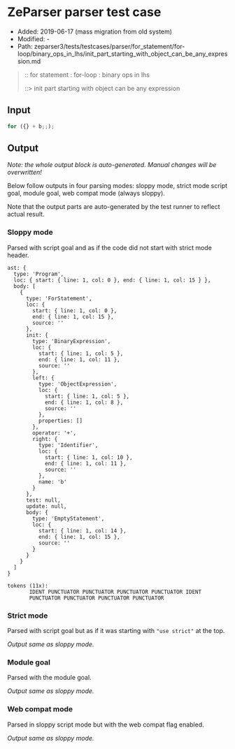 # ZeParser parser test case

- Added: 2019-06-17 (mass migration from old system)
- Modified: -
- Path: zeparser3/tests/testcases/parser/for_statement/for-loop/binary_ops_in_lhs/init_part_starting_with_object_can_be_any_expression.md

> :: for statement : for-loop : binary ops in lhs
>
> ::> init part starting with object can be any expression

## Input

`````js
for ({} + b;;);
`````

## Output

_Note: the whole output block is auto-generated. Manual changes will be overwritten!_

Below follow outputs in four parsing modes: sloppy mode, strict mode script goal, module goal, web compat mode (always sloppy).

Note that the output parts are auto-generated by the test runner to reflect actual result.

### Sloppy mode

Parsed with script goal and as if the code did not start with strict mode header.

`````
ast: {
  type: 'Program',
  loc: { start: { line: 1, col: 0 }, end: { line: 1, col: 15 } },
  body: [
    {
      type: 'ForStatement',
      loc: {
        start: { line: 1, col: 0 },
        end: { line: 1, col: 15 },
        source: ''
      },
      init: {
        type: 'BinaryExpression',
        loc: {
          start: { line: 1, col: 5 },
          end: { line: 1, col: 11 },
          source: ''
        },
        left: {
          type: 'ObjectExpression',
          loc: {
            start: { line: 1, col: 5 },
            end: { line: 1, col: 8 },
            source: ''
          },
          properties: []
        },
        operator: '+',
        right: {
          type: 'Identifier',
          loc: {
            start: { line: 1, col: 10 },
            end: { line: 1, col: 11 },
            source: ''
          },
          name: 'b'
        }
      },
      test: null,
      update: null,
      body: {
        type: 'EmptyStatement',
        loc: {
          start: { line: 1, col: 14 },
          end: { line: 1, col: 15 },
          source: ''
        }
      }
    }
  ]
}

tokens (11x):
       IDENT PUNCTUATOR PUNCTUATOR PUNCTUATOR PUNCTUATOR IDENT
       PUNCTUATOR PUNCTUATOR PUNCTUATOR PUNCTUATOR
`````

### Strict mode

Parsed with script goal but as if it was starting with `"use strict"` at the top.

_Output same as sloppy mode._

### Module goal

Parsed with the module goal.

_Output same as sloppy mode._

### Web compat mode

Parsed in sloppy script mode but with the web compat flag enabled.

_Output same as sloppy mode._
